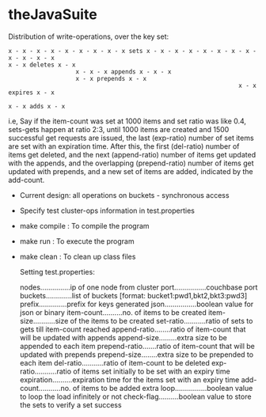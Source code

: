 theJavaSuite
============

Distribution of write-operations, over the key set:

    x - x - x - x - x - x - x - x - x sets x - x - x - x - x - x - x - x - x - x - x - x
    x - x deletes x - x
                       x - x - x appends x - x - x
                       x - x prepends x - x
                                                                     x - x expires x - x
                                                                                        x - x adds x - x


i.e, Say if the item-count was set at 1000 items and set ratio was like 0.4, sets-gets happen at ratio
2:3, until 1000 items are created and 1500 successful get requests are issued, the last (exp-ratio) number
of set items are set with an expiration time. After this, the first (del-ratio) number of items get deleted,
and the next (append-ratio) number of items get updated with the appends, and the overlapping (prepend-ratio)
number of items get updated with prepends, and a new set of items are added, indicated by the add-count.

- Current design: all operations on buckets - synchronous access
- Specify test cluster-ops information in test.properties
- make compile : To compile the program
- make run : To execute the program
- make clean : To clean up class files

    Setting test.properties:

    nodes...............ip of one node from cluster
    port................couchbase port
    buckets.............list of buckets [format: bucket1:pwd1,bkt2,bkt3:pwd3]
    prefix..............prefix for keys generated
    json................boolean value for json or binary
    item-count..........no. of items to be created
    item-size...........size of the items to be created
    set-ratio...........ratio of sets to gets till item-count reached
    append-ratio........ratio of item-count that will be updated with appends
    append-size.........extra size to be appended to each item
    prepend-ratio.......ratio of item-count that will be updated with prepends
    prepend-size........extra size to be prepended to each item
    del-ratio...........ratio of item-count to be deleted
    exp-ratio...........ratio of items set initially to be set with an expiry time
    expiration..........expiration time for the items set with an expiry time
    add-count...........no. of items to be added extra
    loop................boolean value to loop the load infinitely or not
    check-flag..........boolean value to store the sets to verify a set success
